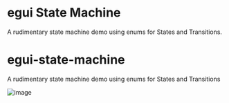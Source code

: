 # egui State Machine

A rudimentary state machine demo using enums for States and Transitions.


# egui-state-machine
A rudimentary state machine demo using enums for States and Transitions 

![image](https://github.com/user-attachments/assets/55e88948-6783-4006-a6ab-d66be8fb9ebd)